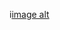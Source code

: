i[image alt](https://github.com/ShaikMastha/Pagination-Table/blob/5922ddec3383a9a836da94508ef051cd2129de58/Pagination%20Table.png)
